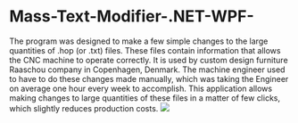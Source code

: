 # Mass-Text-Modifier-.NET-WPF-
The program was designed to make a few simple changes to the large quantities of .hop (or .txt) files. These files contain information that allows the CNC machine to operate correctly. It is used by custom design furniture Raaschou company in Copenhagen, Denmark. The machine engineer used to have to do these changes made manually, which was taking the Engineer on average one hour every week to accomplish. This application allows making changes to large quantities of these files in a matter of few clicks, which slightly reduces production costs.
![](Icons/2021-08-20%23_53_39-MassTextModifier%(Running)%-%Microsoft%Visual%Studio.png)
